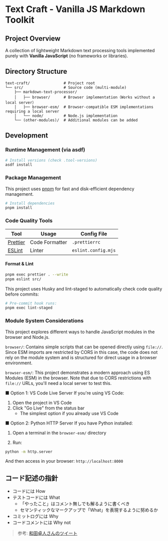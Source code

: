 # Text Craft - Vanilla JS Markdown Toolkit

## Project Overview

A collection of lightweight Markdown text processing tools implemented purely with **Vanilla JavaScript** (no frameworks or libraries).

## Directory Structure

```text
text-craft/               # Project root
└── src/                  # Source code (multi-module)
    ├── markdown-text-processor/
    │   ├── browser/      # Browser implementation（Works without a local server）
    │   ├── browser-esm/  # Browser-compatible ESM implementations requiring a local server
    │   └── node/         # Node.js implementation
    └── (other-modules)/  # Additional modules can be added
```

## Development

### Runtime Management (via asdf)

```sh
# Install versions (check .tool-versions)
asdf install
```

### Package Management

This project uses [pnpm](https://pnpm.io/) for fast and disk-efficient dependency management.

```sh
# Install dependencies
pnpm install
```

### Code Quality Tools

| Tool                             | Usage          | Config File         |
| -------------------------------- | -------------- | ------------------- |
| [Prettier](https://prettier.io/) | Code Formatter | `.prettierrc`       |
| [ESLint](https://eslint.org/)    | Linter         | `eslint.config.mjs` |

#### Format & Lint

```sh
pnpm exec prettier . --write
pnpm eslint src/
```

This project uses Husky and lint-staged to automatically check code quality before commits:

```sh
# Pre-commit hook runs:
pnpm exec lint-staged
```

### Module System Considerations

This project explores different ways to handle JavaScript modules in the browser and Node.js.

`browser/`: Contains simple scripts that can be opened directly using `file://`. Since ESM imports are restricted by CORS in this case, the code does not rely on the module system and is structured for direct usage in a browser environment.

`browser-esm/`: This project demonstrates a modern approach using ES Modules (ESM) in the browser. Note that due to CORS restrictions with `file://` URLs, you'll need a local server to test this.

■ Option 1: VS Code Live Server
If you're using VS Code:

1. Open the project in VS Code
2. Click "Go Live" from the status bar
   - The simplest option if you already use VS Code

■ Option 2: Python HTTP Server
If you have Python installed:

1. Open a terminal in the `browser-esm/` directory

2. Run:

```sh
python -m http.server
```

And then access in your browser:
`http://localhost:8000`

## コード記述の指針

- コードには How
- テストコードには What
  - 「やったこと」はコメント無しでも解るように書くべき
  - セマンティックなマークアップで「What」を表現するように努めるか
- コミットログには Why
- コードコメントには Why not

> 参考: [和田卓人さんのツイート](https://x.com/t_wada/status/904916106153828352)
